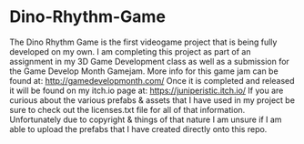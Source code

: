 # Dino-Rhythm-Game
The Dino Rhythm Game is the first videogame project that is being fully developed on my own. I am completing this project as part of an assignment in my 3D Game Development class as well as a submission for the Game Develop Month Gamejam. More info for this game jam can be found at: http://gamedevelopmonth.com/ Once it is completed and released it will be found on my itch.io page at: https://juniperistic.itch.io/
If you are curious about the various prefabs & assets that I have used in my project be sure to check out the licenses.txt file for all of that information. Unfortunately due to copyright & things of that nature I am unsure if I am able to upload the prefabs that I have created directly onto this repo.
